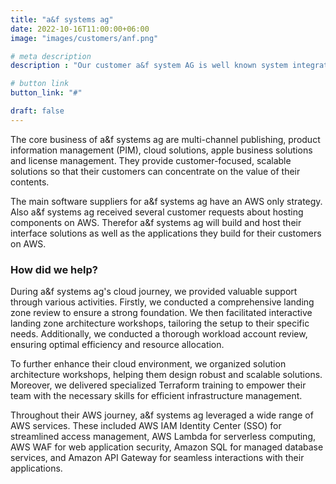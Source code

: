```yaml
---
title: "a&f systems ag"
date: 2022-10-16T11:00:00+06:00
image: "images/customers/anf.png"

# meta description
description : "Our customer a&f system AG is well known system integrator for innovative publishing software and business IT solutions for media corporations"

# button link
button_link: "#"

draft: false
---
```


The core business of a&f systems ag are multi-channel publishing, product information management (PIM), cloud solutions, apple business solutions and license management. They provide customer-focused, scalable solutions so that their customers can concentrate on the value of their contents.

The main software suppliers for a&f systems ag have an AWS only strategy. Also a&f systems ag received several customer requests about hosting components on AWS. Therefor a&f systems ag will build and host their interface solutions as well as the applications they build for their customers on AWS.

### How did we help?
During a&f systems ag's cloud journey, we provided valuable support through various activities. Firstly, we conducted a comprehensive landing zone review to ensure a strong foundation. We then facilitated interactive landing zone architecture workshops, tailoring the setup to their specific needs. Additionally, we conducted a thorough workload account review, ensuring optimal efficiency and resource allocation.

To further enhance their cloud environment, we organized solution architecture workshops, helping them design robust and scalable solutions. Moreover, we delivered specialized Terraform training to empower their team with the necessary skills for efficient infrastructure management.

Throughout their AWS journey, a&f systems ag leveraged a wide range of AWS services. These included AWS IAM Identity Center (SSO) for streamlined access management, AWS Lambda for serverless computing, AWS WAF for web application security, Amazon SQL for managed database services, and Amazon API Gateway for seamless interactions with their applications.